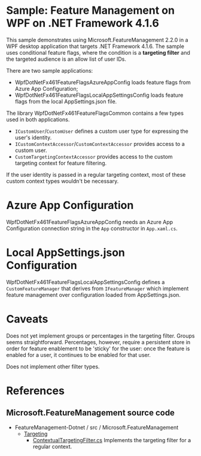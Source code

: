 # Sample: Feature Management on WPF on .NET Framework 4.1.6

This sample demonstrates using Microsoft.FeatureManagement 2.2.0 in a WPF desktop application
that targets .NET Framework 4.1.6.
The sample uses conditional feature flags, where the condition is a **targeting filter**
and the targeted audience is an allow list of user IDs.

There are two sample applications:
* WpfDotNetFx461FeatureFlagsAzureAppConfig loads feature flags from Azure App Configuration;
* WpfDotNetFx461FeatureFlagsLocalAppSettingsConfig loads feature flags from the local AppSettings.json file.

The library WpfDotNetFx461FeatureFlagsCommon contains a few types used in both applications.
* `ICustomUser`/`CustomUser` defines a custom user type for expressing the user's identity.
* `ICustomContextAccessor`/`CustomContextAccessor` provides access to a custom user.
* `CustomTargetingContextAccessor` provides access to the custom targeting context for feature filtering.

If the user identity is passed in a regular targeting context, most of these custom context types wouldn't be necessary.

# Azure App Configuration

WpfDotNetFx461FeatureFlagsAzureAppConfig needs an Azure App Configuration connection string in the `App` constructor in `App.xaml.cs`.

# Local AppSettings.json Configuration

WpfDotNetFx461FeatureFlagsLocalAppSettingsConfig defines a `CustomFeatureManager`
that derives from `IFeatureManager` which implement feature management over 
configuration loaded from AppSettings.json.

# Caveats

Does not yet implement groups or percentages in the targeting filter.
Groups seems straightforward. Percentages, however, require a persistent store
in order for feature enablement to be 'sticky' for the user:
once the feature is enabled for a user, it continues to be enabled for that user.

Does not implement other filter types.

# References

## Microsoft.FeatureManagement source code

* FeatureManagement-Dotnet / src / Microsoft.FeatureManagement
  * [Targeting](https://github.com/microsoft/FeatureManagement-Dotnet/tree/main/src/Microsoft.FeatureManagement/Targeting)
    * [ContextualTargetingFilter.cs](https://github.com/microsoft/FeatureManagement-Dotnet/blob/main/src/Microsoft.FeatureManagement/Targeting/ContextualTargetingFilter.cs)
Implements the targeting filter for a regular context.



